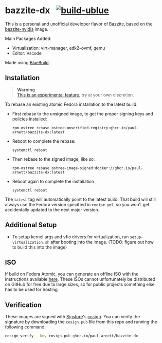 # bazzite-dx &nbsp; [![build-ublue](https://github.com/paul-arnett/bazzite-dx/actions/workflows/build.yml/badge.svg)](https://github.com/paul-arnett/bazzite-dx/actions/workflows/build.yml)

This is a personal and unofficial developer flavor of [Bazzite](https://github.com/ublue-os/bazzite/), based on the [bazzite-nvidia](https://github.com/ublue-os/bazzite/pkgs/container/bazzite-nvidia) image.

Main Packages Added:
- Virtualization: virt-manager, edk2-ovmf, qemu
- Editor: Vscode

Made using [BlueBuild](https://blue-build.org/how-to/setup/).

## Installation

> **Warning**  
> [This is an experimental feature](https://www.fedoraproject.org/wiki/Changes/OstreeNativeContainerStable), try at your own discretion.

To rebase an existing atomic Fedora installation to the latest build:

- First rebase to the unsigned image, to get the proper signing keys and policies installed:
  ```
  rpm-ostree rebase ostree-unverified-registry:ghcr.io/paul-arnett/bazzite-dx:latest
  ```
- Reboot to complete the rebase:
  ```
  systemctl reboot
  ```
- Then rebase to the signed image, like so:
  ```
  rpm-ostree rebase ostree-image-signed:docker://ghcr.io/paul-arnett/bazzite-dx:latest
  ```
- Reboot again to complete the installation
  ```
  systemctl reboot
  ```

The `latest` tag will automatically point to the latest build. That build will still always use the Fedora version specified in `recipe.yml`, so you won't get accidentally updated to the next major version.

## Additional Setup
- To setup kernel args and vfio drivers for virtualization, run `setup-virtualization.sh` after booting into the image. (TODO: figure out how to build this into the image)

## ISO

If build on Fedora Atomic, you can generate an offline ISO with the instructions available [here](https://blue-build.org/learn/universal-blue/#fresh-install-from-an-iso). These ISOs cannot unfortunately be distributed on GitHub for free due to large sizes, so for public projects something else has to be used for hosting.

## Verification

These images are signed with [Sigstore](https://www.sigstore.dev/)'s [cosign](https://github.com/sigstore/cosign). You can verify the signature by downloading the `cosign.pub` file from this repo and running the following command:

```bash
cosign verify --key cosign.pub ghcr.io/paul-arnett/bazzite-dx
```
